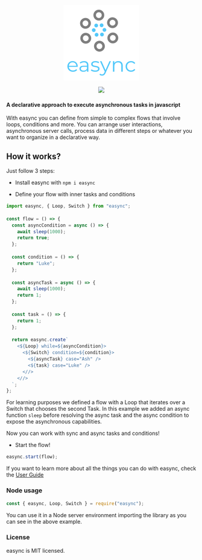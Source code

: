 <p align="center"><img src="resources/logo.png" /></p>

<p align="center">
  <img src="https://img.shields.io/github/license/Naereen/StrapDown.js.svg" />
<p>

#### A declarative approach to execute asynchronous tasks in javascript

With easync you can define from simple to complex flows that involve loops, conditions and more. You can arrange user interactions, asynchronous server calls, process data in different steps or whatever you want to organize in a declarative way.

## How it works?

Just follow 3 steps:

- Install easync with `npm i easync`

- Define your flow with inner tasks and conditions

```js
import easync, { Loop, Switch } from "easync";

const flow = () => {
  const asyncCondition = async () => {
    await sleep(1000);
    return true;
  };

  const condition = () => {
    return "Luke";
  };

  const asyncTask = async () => {
    await sleep(1000);
    return 1;
  };

  const task = () => {
    return 1;
  };

  return easync.create`
    <${Loop} while=${asyncCondition}>
      <${Switch} condition=${condition}>
        <${asyncTask} case="Ash" />
        <${task} case="Luke" />
      <//>
    <//>
  `;
};
```

For learning purposes we defined a flow with a Loop that iterates over a Switch that chooses the second Task. In this example we added an async function `sleep` before resolving the async task and the async condition to expose the asynchronous capabilities.

Now you can work with sync and async tasks and conditions!

- Start the flow!

```js
easync.start(flow);
```

If you want to learn more about all the things you can do with easync, check the [User Guide](./USER_GUIDE.md)

### Node usage

```js
const { easync, Loop, Switch } = require("easync");
```

You can use it in a Node server environment importing the library as you can see in the above example.

### License

easync is MIT licensed.
